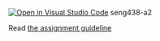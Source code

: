 [![Open in Visual Studio Code](https://classroom.github.com/assets/open-in-vscode-718a45dd9cf7e7f842a935f5ebbe5719a5e09af4491e668f4dbf3b35d5cca122.svg)](https://classroom.github.com/online_ide?assignment_repo_id=13623042&assignment_repo_type=AssignmentRepo)
seng438-a2

Read [the assignment guideline](seng438-a2.md) 
